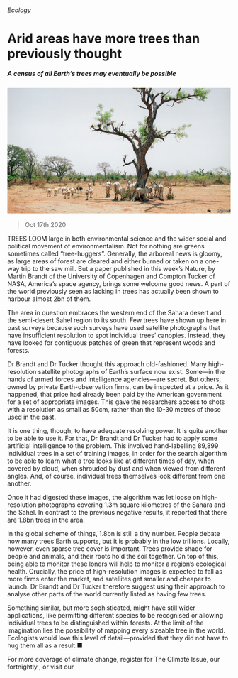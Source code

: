 ###### Ecology

# Arid areas have more trees than previously thought 

##### A census of all Earth’s trees may eventually be possible 

![image](images/20201017_STP004_0.jpg) 

> Oct 17th 2020 


TREES LOOM large in both environmental science and the wider social and political movement of environmentalism. Not for nothing are greens sometimes called “tree-huggers”. Generally, the arboreal news is gloomy, as large areas of forest are cleared and either burned or taken on a one-way trip to the saw mill. But a paper published in this week’s Nature, by Martin Brandt of the University of Copenhagen and Compton Tucker of NASA, America’s space agency, brings some welcome good news. A part of the world previously seen as lacking in trees has actually been shown to harbour almost 2bn of them.


The area in question embraces the western end of the Sahara desert and the semi-desert Sahel region to its south. Few trees have shown up here in past surveys because such surveys have used satellite photographs that have insufficient resolution to spot individual trees’ canopies. Instead, they have looked for contiguous patches of green that represent woods and forests.



Dr Brandt and Dr Tucker thought this approach old-fashioned. Many high-resolution satellite photographs of Earth’s surface now exist. Some—in the hands of armed forces and intelligence agencies—are secret. But others, owned by private Earth-observation firms, can be inspected at a price. As it happened, that price had already been paid by the American government for a set of appropriate images. This gave the researchers access to shots with a resolution as small as 50cm, rather than the 10-30 metres of those used in the past.


It is one thing, though, to have adequate resolving power. It is quite another to be able to use it. For that, Dr Brandt and Dr Tucker had to apply some artificial intelligence to the problem. This involved hand-labelling 89,899 individual trees in a set of training images, in order for the search algorithm to be able to learn what a tree looks like at different times of day, when covered by cloud, when shrouded by dust and when viewed from different angles. And, of course, individual trees themselves look different from one another.


Once it had digested these images, the algorithm was let loose on high-resolution photographs covering 1.3m square kilometres of the Sahara and the Sahel. In contrast to the previous negative results, it reported that there are 1.8bn trees in the area.


In the global scheme of things, 1.8bn is still a tiny number. People debate how many trees Earth supports, but it is probably in the low trillions. Locally, however, even sparse tree cover is important. Trees provide shade for people and animals, and their roots hold the soil together. On top of this, being able to monitor these loners will help to monitor a region’s ecological health. Crucially, the price of high-resolution images is expected to fall as more firms enter the market, and satellites get smaller and cheaper to launch. Dr Brandt and Dr Tucker therefore suggest using their approach to analyse other parts of the world currently listed as having few trees.


Something similar, but more sophisticated, might have still wider applications, like permitting different species to be recognised or allowing individual trees to be distinguished within forests. At the limit of the imagination lies the possibility of mapping every sizeable tree in the world. Ecologists would love this level of detail—provided that they did not have to hug them all as a result.■


For more coverage of climate change, register for The Climate Issue, our fortnightly , or visit our 

